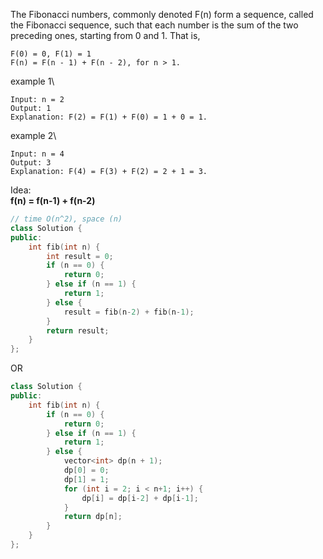 The Fibonacci numbers, commonly denoted F(n) form a sequence, called the Fibonacci sequence, such that each number is the sum of the two preceding ones, starting from 0 and 1. That is,

```
F(0) = 0, F(1) = 1
F(n) = F(n - 1) + F(n - 2), for n > 1.
```

example 1\
```
Input: n = 2
Output: 1
Explanation: F(2) = F(1) + F(0) = 1 + 0 = 1.
```

example 2\
```
Input: n = 4
Output: 3
Explanation: F(4) = F(3) + F(2) = 2 + 1 = 3.
```

Idea:\
**f(n) = f(n-1) + f(n-2)**
```cpp
// time O(n^2), space (n)
class Solution {
public:
    int fib(int n) {
        int result = 0;
        if (n == 0) {
            return 0;
        } else if (n == 1) {
            return 1;
        } else {
            result = fib(n-2) + fib(n-1); 
        }
        return result;
    }
};
```
OR
```cpp
class Solution {
public:
    int fib(int n) {
        if (n == 0) {
            return 0;
        } else if (n == 1) {
            return 1;
        } else {
            vector<int> dp(n + 1);
            dp[0] = 0;
            dp[1] = 1;
            for (int i = 2; i < n+1; i++) {
                dp[i] = dp[i-2] + dp[i-1];
            }
            return dp[n];       
        }
    }        
};
```











